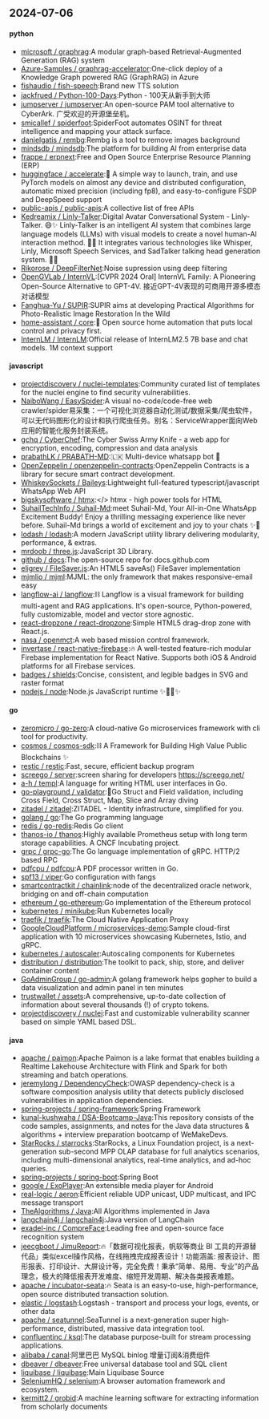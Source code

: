## 2024-07-06

#### python
* [microsoft / graphrag](https://github.com/microsoft/graphrag):A modular graph-based Retrieval-Augmented Generation (RAG) system
* [Azure-Samples / graphrag-accelerator](https://github.com/Azure-Samples/graphrag-accelerator):One-click deploy of a Knowledge Graph powered RAG (GraphRAG) in Azure
* [fishaudio / fish-speech](https://github.com/fishaudio/fish-speech):Brand new TTS solution
* [jackfrued / Python-100-Days](https://github.com/jackfrued/Python-100-Days):Python - 100天从新手到大师
* [jumpserver / jumpserver](https://github.com/jumpserver/jumpserver):An open-source PAM tool alternative to CyberArk. 广受欢迎的开源堡垒机。
* [smicallef / spiderfoot](https://github.com/smicallef/spiderfoot):SpiderFoot automates OSINT for threat intelligence and mapping your attack surface.
* [danielgatis / rembg](https://github.com/danielgatis/rembg):Rembg is a tool to remove images background
* [mindsdb / mindsdb](https://github.com/mindsdb/mindsdb):The platform for building AI from enterprise data
* [frappe / erpnext](https://github.com/frappe/erpnext):Free and Open Source Enterprise Resource Planning (ERP)
* [huggingface / accelerate](https://github.com/huggingface/accelerate):🚀 A simple way to launch, train, and use PyTorch models on almost any device and distributed configuration, automatic mixed precision (including fp8), and easy-to-configure FSDP and DeepSpeed support
* [public-apis / public-apis](https://github.com/public-apis/public-apis):A collective list of free APIs
* [Kedreamix / Linly-Talker](https://github.com/Kedreamix/Linly-Talker):Digital Avatar Conversational System - Linly-Talker. 😄✨ Linly-Talker is an intelligent AI system that combines large language models (LLMs) with visual models to create a novel human-AI interaction method. 🤝🤖 It integrates various technologies like Whisper, Linly, Microsoft Speech Services, and SadTalker talking head generation system. 🌟🔬
* [Rikorose / DeepFilterNet](https://github.com/Rikorose/DeepFilterNet):Noise supression using deep filtering
* [OpenGVLab / InternVL](https://github.com/OpenGVLab/InternVL):[CVPR 2024 Oral] InternVL Family: A Pioneering Open-Source Alternative to GPT-4V. 接近GPT-4V表现的可商用开源多模态对话模型
* [Fanghua-Yu / SUPIR](https://github.com/Fanghua-Yu/SUPIR):SUPIR aims at developing Practical Algorithms for Photo-Realistic Image Restoration In the Wild
* [home-assistant / core](https://github.com/home-assistant/core):🏡 Open source home automation that puts local control and privacy first.
* [InternLM / InternLM](https://github.com/InternLM/InternLM):Official release of InternLM2.5 7B base and chat models. 1M context support

#### javascript
* [projectdiscovery / nuclei-templates](https://github.com/projectdiscovery/nuclei-templates):Community curated list of templates for the nuclei engine to find security vulnerabilities.
* [NaiboWang / EasySpider](https://github.com/NaiboWang/EasySpider):A visual no-code/code-free web crawler/spider易采集：一个可视化浏览器自动化测试/数据采集/爬虫软件，可以无代码图形化的设计和执行爬虫任务。别名：ServiceWrapper面向Web应用的智能化服务封装系统。
* [gchq / CyberChef](https://github.com/gchq/CyberChef):The Cyber Swiss Army Knife - a web app for encryption, encoding, compression and data analysis
* [prabathLK / PRABATH-MD](https://github.com/prabathLK/PRABATH-MD):🇱🇰 Multi-device whatsapp bot 🎉
* [OpenZeppelin / openzeppelin-contracts](https://github.com/OpenZeppelin/openzeppelin-contracts):OpenZeppelin Contracts is a library for secure smart contract development.
* [WhiskeySockets / Baileys](https://github.com/WhiskeySockets/Baileys):Lightweight full-featured typescript/javascript WhatsApp Web API
* [bigskysoftware / htmx](https://github.com/bigskysoftware/htmx):</> htmx - high power tools for HTML
* [SuhailTechInfo / Suhail-Md](https://github.com/SuhailTechInfo/Suhail-Md):meet Suhail-Md, Your All-in-One WhatsApp Excitement Buddy! Enjoy a thrilling messaging experience like never before. Suhail-Md brings a world of excitement and joy to your chats ✨🤖
* [lodash / lodash](https://github.com/lodash/lodash):A modern JavaScript utility library delivering modularity, performance, & extras.
* [mrdoob / three.js](https://github.com/mrdoob/three.js):JavaScript 3D Library.
* [github / docs](https://github.com/github/docs):The open-source repo for docs.github.com
* [eligrey / FileSaver.js](https://github.com/eligrey/FileSaver.js):An HTML5 saveAs() FileSaver implementation
* [mjmlio / mjml](https://github.com/mjmlio/mjml):MJML: the only framework that makes responsive-email easy
* [langflow-ai / langflow](https://github.com/langflow-ai/langflow):⛓️ Langflow is a visual framework for building multi-agent and RAG applications. It's open-source, Python-powered, fully customizable, model and vector store agnostic.
* [react-dropzone / react-dropzone](https://github.com/react-dropzone/react-dropzone):Simple HTML5 drag-drop zone with React.js.
* [nasa / openmct](https://github.com/nasa/openmct):A web based mission control framework.
* [invertase / react-native-firebase](https://github.com/invertase/react-native-firebase):🔥 A well-tested feature-rich modular Firebase implementation for React Native. Supports both iOS & Android platforms for all Firebase services.
* [badges / shields](https://github.com/badges/shields):Concise, consistent, and legible badges in SVG and raster format
* [nodejs / node](https://github.com/nodejs/node):Node.js JavaScript runtime ✨🐢🚀✨

#### go
* [zeromicro / go-zero](https://github.com/zeromicro/go-zero):A cloud-native Go microservices framework with cli tool for productivity.
* [cosmos / cosmos-sdk](https://github.com/cosmos/cosmos-sdk):⛓️ A Framework for Building High Value Public Blockchains ✨
* [restic / restic](https://github.com/restic/restic):Fast, secure, efficient backup program
* [screego / server](https://github.com/screego/server):screen sharing for developers https://screego.net/
* [a-h / templ](https://github.com/a-h/templ):A language for writing HTML user interfaces in Go.
* [go-playground / validator](https://github.com/go-playground/validator):💯Go Struct and Field validation, including Cross Field, Cross Struct, Map, Slice and Array diving
* [zitadel / zitadel](https://github.com/zitadel/zitadel):ZITADEL - Identity infrastructure, simplified for you.
* [golang / go](https://github.com/golang/go):The Go programming language
* [redis / go-redis](https://github.com/redis/go-redis):Redis Go client
* [thanos-io / thanos](https://github.com/thanos-io/thanos):Highly available Prometheus setup with long term storage capabilities. A CNCF Incubating project.
* [grpc / grpc-go](https://github.com/grpc/grpc-go):The Go language implementation of gRPC. HTTP/2 based RPC
* [pdfcpu / pdfcpu](https://github.com/pdfcpu/pdfcpu):A PDF processor written in Go.
* [spf13 / viper](https://github.com/spf13/viper):Go configuration with fangs
* [smartcontractkit / chainlink](https://github.com/smartcontractkit/chainlink):node of the decentralized oracle network, bridging on and off-chain computation
* [ethereum / go-ethereum](https://github.com/ethereum/go-ethereum):Go implementation of the Ethereum protocol
* [kubernetes / minikube](https://github.com/kubernetes/minikube):Run Kubernetes locally
* [traefik / traefik](https://github.com/traefik/traefik):The Cloud Native Application Proxy
* [GoogleCloudPlatform / microservices-demo](https://github.com/GoogleCloudPlatform/microservices-demo):Sample cloud-first application with 10 microservices showcasing Kubernetes, Istio, and gRPC.
* [kubernetes / autoscaler](https://github.com/kubernetes/autoscaler):Autoscaling components for Kubernetes
* [distribution / distribution](https://github.com/distribution/distribution):The toolkit to pack, ship, store, and deliver container content
* [GoAdminGroup / go-admin](https://github.com/GoAdminGroup/go-admin):A golang framework helps gopher to build a data visualization and admin panel in ten minutes
* [trustwallet / assets](https://github.com/trustwallet/assets):A comprehensive, up-to-date collection of information about several thousands (!) of crypto tokens.
* [projectdiscovery / nuclei](https://github.com/projectdiscovery/nuclei):Fast and customizable vulnerability scanner based on simple YAML based DSL.

#### java
* [apache / paimon](https://github.com/apache/paimon):Apache Paimon is a lake format that enables building a Realtime Lakehouse Architecture with Flink and Spark for both streaming and batch operations.
* [jeremylong / DependencyCheck](https://github.com/jeremylong/DependencyCheck):OWASP dependency-check is a software composition analysis utility that detects publicly disclosed vulnerabilities in application dependencies.
* [spring-projects / spring-framework](https://github.com/spring-projects/spring-framework):Spring Framework
* [kunal-kushwaha / DSA-Bootcamp-Java](https://github.com/kunal-kushwaha/DSA-Bootcamp-Java):This repository consists of the code samples, assignments, and notes for the Java data structures & algorithms + interview preparation bootcamp of WeMakeDevs.
* [StarRocks / starrocks](https://github.com/StarRocks/starrocks):StarRocks, a Linux Foundation project, is a next-generation sub-second MPP OLAP database for full analytics scenarios, including multi-dimensional analytics, real-time analytics, and ad-hoc queries.
* [spring-projects / spring-boot](https://github.com/spring-projects/spring-boot):Spring Boot
* [google / ExoPlayer](https://github.com/google/ExoPlayer):An extensible media player for Android
* [real-logic / aeron](https://github.com/real-logic/aeron):Efficient reliable UDP unicast, UDP multicast, and IPC message transport
* [TheAlgorithms / Java](https://github.com/TheAlgorithms/Java):All Algorithms implemented in Java
* [langchain4j / langchain4j](https://github.com/langchain4j/langchain4j):Java version of LangChain
* [exadel-inc / CompreFace](https://github.com/exadel-inc/CompreFace):Leading free and open-source face recognition system
* [jeecgboot / JimuReport](https://github.com/jeecgboot/JimuReport):🔥「数据可视化报表，帆软等商业 BI 工具的开源替代品」类似excel操作风格，在线拖拽完成报表设计！功能涵盖: 报表设计、图形报表、打印设计、大屏设计等，完全免费！秉承“简单、易用、专业”的产品理念，极大的降低报表开发难度、缩短开发周期、解决各类报表难题。
* [apache / incubator-seata](https://github.com/apache/incubator-seata):🔥 Seata is an easy-to-use, high-performance, open source distributed transaction solution.
* [elastic / logstash](https://github.com/elastic/logstash):Logstash - transport and process your logs, events, or other data
* [apache / seatunnel](https://github.com/apache/seatunnel):SeaTunnel is a next-generation super high-performance, distributed, massive data integration tool.
* [confluentinc / ksql](https://github.com/confluentinc/ksql):The database purpose-built for stream processing applications.
* [alibaba / canal](https://github.com/alibaba/canal):阿里巴巴 MySQL binlog 增量订阅&消费组件
* [dbeaver / dbeaver](https://github.com/dbeaver/dbeaver):Free universal database tool and SQL client
* [liquibase / liquibase](https://github.com/liquibase/liquibase):Main Liquibase Source
* [SeleniumHQ / selenium](https://github.com/SeleniumHQ/selenium):A browser automation framework and ecosystem.
* [kermitt2 / grobid](https://github.com/kermitt2/grobid):A machine learning software for extracting information from scholarly documents
